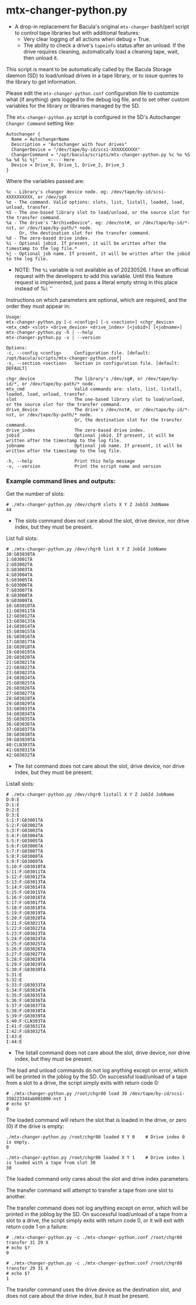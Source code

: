 # mtx-changer-python.py
- A drop-in replacement for Bacula's original `mtx-changer` bash/perl script to control tape libraries but with additional features:
  - Very clear logging of all actions when debug = True.
  - The ability to check a drive's `tapeinfo` status after an unload. If the drive requires cleaning, automatically load a cleaning tape, wait, then unload it.

This script is meant to be automatically called by the Bacula Storage daemon (SD) to load/unload drives in a tape library, or to issue queries to the library to get information.

Please edit the `mtx-changer-python.conf` configuration file to customize what (if anything) gets logged to the debug log file, and to set other custom variables for the library or libraries managed by the SD.

The `mtx-changer-python.py` script is configured in the SD's Autochanger `Changer Command` setting like:
```
Autochanger {
  Name = AutochangerName
  Description = "Autochanger with four drives"
  ChangerDevice = "/dev/tape/by-id/scsi-XXXXXXXXXX"
  ChangerCommand = "/opt/bacula/scripts/mtx-changer-python.py %c %o %S %a %d %i %j"    <---- Here
  Device = Drive_0, Drive_1, Drive_2, Drive_3
}
```

Where the variables passed are:
```
%c - Library's changer device node. eg: /dev/tape/by-id/scsi-XXXXXXXXXX, or /dev/sgX
%o - The command. Valid options: slots, list, listall, loaded, load, unload, transfer.
%S - The one-based library slot to load/unload, or the source slot for the transfer command.
%a - The drive's "ArchiveDevice". eg: /dev/nst#, or /dev/tape/by-id/*-nst, or /dev/tape/by-path/* node.
     Or, the destination slot for the transfer command.
%d - The zero-based drive index.
%i - Optional jobid. If present, it will be written after the timestamp to the log file.*
%j - Optional job name. If present, it will be written after the jobid to the log file.
```
* NOTE: The `%i` variable is not available as of 20230526. I have an official request with the developers to add this variable. Until this feature request is implemented, just pass a literal empty string in this place instead of %i: ''

Instructions on which parameters are optional, which are required, and the order they must appear in:
```
Usage:
mtx-changer-python.py [-c <config>] [-s <section>] <chgr_device> <mtx_cmd> <slot> <drive_device> <drive_index> [<jobid>] [<jobname>]
mtx-changer-python.py -h | --help
mtx-changer-python.py -v | --version

Options:
-c, --config <config>     Configuration file. [default: /opt/bacula/scripts/mtx-changer-python.conf]
-s, --section <section>   Section in configuration file. [default: DEFAULT]

chgr_device               The library's /dev/sg#, or /dev/tape/by-id/*, or /dev/tape/by-path/* node.
mtx_cmd                   Valid commands are: slots, list, listall, loaded, load, unload, transfer.
slot                      The one-based library slot to load/unload, or the source slot for the transfer command.
drive_device              The drive's /dev/nst#, or /dev/tape/by-id/*-nst, or /dev/tape/by-path/* node.
                          Or, the destination slot for the transfer command.
drive_index               The zero-based drive index.
jobid                     Optional jobid. If present, it will be written after the timestamp to the log file.
jobname                   Optional job name. If present, it will be written after the timestamp to the log file.

-h, --help                Print this help message
-v, --version             Print the script name and version
```

### Example command lines and outputs:

Get the number of slots:
```
# ./mtx-changer-python.py /dev/chgr0 slots X Y Z JobId JobName
44
```
- The slots command does not care about the slot, drive device, nor drive index, but they must be present.

List full slots:
```
# ./mtx-changer-python.py /dev/chgr0 list X Y Z JobId JobName
30:G03030TA
1:G03001TA
2:G03002TA
3:G03003TA
4:G03004TA
5:G03005TA
6:G03006TA
7:G03007TA
8:G03008TA
9:G03009TA
10:G03010TA
11:G03011TA
12:G03012TA
13:G03013TA
14:G03014TA
15:G03015TA
16:G03016TA
17:G03017TA
18:G03018TA
19:G03019TA
20:G03020TA
21:G03021TA
22:G03022TA
23:G03023TA
24:G03024TA
25:G03025TA
26:G03026TA
27:G03027TA
28:G03028TA
29:G03029TA
33:G03033TA
34:G03034TA
35:G03035TA
36:G03036TA
37:G03037TA
38:G03038TA
39:G03039TA
40:CLN303TA
41:G03031TA
42:G03032TA
```
- The list command does not care about the slot, drive device, nor drive index, but they must be present.

Listall slots:
```
# ./mtx-changer-python.py /dev/chgr0 listall X Y Z JobId JobName
D:0:E
D:1:E
D:2:E
D:3:E
S:1:F:G03001TA
S:2:F:G03002TA
S:3:F:G03003TA
S:4:F:G03004TA
S:5:F:G03005TA
S:6:F:G03006TA
S:7:F:G03007TA
S:8:F:G03008TA
S:9:F:G03009TA
S:10:F:G03010TA
S:11:F:G03011TA
S:12:F:G03012TA
S:13:F:G03013TA
S:14:F:G03014TA
S:15:F:G03015TA
S:16:F:G03016TA
S:17:F:G03017TA
S:18:F:G03018TA
S:19:F:G03019TA
S:20:F:G03020TA
S:21:F:G03021TA
S:22:F:G03022TA
S:23:F:G03023TA
S:24:F:G03024TA
S:25:F:G03025TA
S:26:F:G03026TA
S:27:F:G03027TA
S:28:F:G03028TA
S:29:F:G03029TA
S:30:F:G03030TA
S:31:E
S:32:E
S:33:F:G03033TA
S:34:F:G03034TA
S:35:F:G03035TA
S:36:F:G03036TA
S:37:F:G03037TA
S:38:F:G03038TA
S:39:F:G03039TA
S:40:F:CLN303TA
I:41:F:G03031TA
I:42:F:G03032TA
I:43:E
I:44:E
```
- The listall command does not care about the slot, drive device, nor drive index, but they must be present.

The load and unload commands do not log anything except on error, which will be printed in the joblog by the SD. On successful load/unload of a tape from a slot to a drive, the script simply exits with return code 0:
```
# ./mtx-changer-python.py /root/chgr80 load 30 /dev/tape/by-id/scsi-350223344ab001000-nst 1
# echo $?
0
```

The loaded command will return the slot that is loaded in the drive, or zero (0) if the drive is empty:
```
./mtx-changer-python.py /root/chgr80 loaded X Y 0    # Drive index 0 is empty.
0

./mtx-changer-python.py /root/chgr80 loaded X Y 1    # Drive index 1 is loaded with a tape from slot 30
30
```
The loaded command only cares about the slot and drive index parameters.

The transfer command will attempt to transfer a tape from one slot to another.

The transfer command does not log anything except on error, which will be printed in the joblog by the SD. On successful load/unload of a tape from a slot to a drive, the script simply exits with return code 0, or it will exit with return code 1 on a failure:
```
# ./mtx-changer-python.py -c ./mtx-changer-python.conf /root/chgr80 transfer 31 29 X
# echo $?
0

# ./mtx-changer-python.py -c ./mtx-changer-python.conf /root/chgr80 transfer 29 31 X
# echo $?
1
```

The transfer command uses the drive device as the destination slot, and does not care about the drive index, but it must be present.
